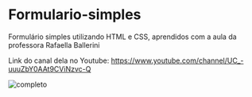 # Formulario-simples
Formulário simples utilizando HTML e CSS, aprendidos com a aula da professora Rafaella Ballerini


Link do canal dela no Youtube:
https://www.youtube.com/channel/UC_-uuuZbY0AAt9CViNzvc-Q


![completo](https://user-images.githubusercontent.com/98721769/156686438-9ad0d739-8ede-4240-9136-f0abf5cb9ec9.png)
